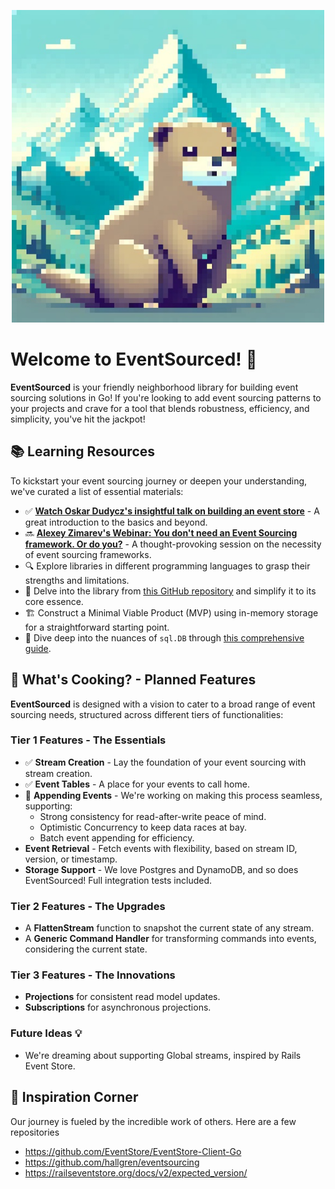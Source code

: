 <p align="center">
  <img src="logo.png" width="500">
</p>

# Welcome to EventSourced! 🚀

**EventSourced** is your friendly neighborhood library for building event sourcing solutions in Go! If you're looking to add event sourcing patterns to your projects and crave for a tool that blends robustness, efficiency, and simplicity, you've hit the jackpot!

## 📚 Learning Resources

To kickstart your event sourcing journey or deepen your understanding, we've curated a list of essential materials:

- ✅ **[Watch Oskar Dudycz's insightful talk on building an event store](https://youtu.be/gaoZdtQSOTo?si=5fGoIchkE48wZzoX)** - A great introduction to the basics and beyond.
- 🔜 **[Alexey Zimarev's Webinar: You don't need an Event Sourcing framework. Or do you?](https://www.architecture-weekly.com/p/webinar-6-webinar-with-alexey-zimarev)** - A thought-provoking session on the necessity of event sourcing frameworks.
- 🔍 Explore libraries in different programming languages to grasp their strengths and limitations.
- 🧐 Delve into the library from [this GitHub repository](https://github.com/eugene-khyst/postgresql-event-sourcing) and simplify it to its core essence.
- 🏗 Construct a Minimal Viable Product (MVP) using in-memory storage for a straightforward starting point.
- 📘 Dive deep into the nuances of `sql.DB` through [this comprehensive guide](http://go-database-sql.org).

## 🌟 What's Cooking? - Planned Features

**EventSourced** is designed with a vision to cater to a broad range of event sourcing needs, structured across different tiers of functionalities:

### Tier 1 Features - The Essentials
- ✅ **Stream Creation** - Lay the foundation of your event sourcing with stream creation.
- ✅ **Event Tables** - A place for your events to call home.
- 🚧 **Appending Events** - We're working on making this process seamless, supporting:
  - Strong consistency for read-after-write peace of mind.
  - Optimistic Concurrency to keep data races at bay.
  - Batch event appending for efficiency.
- **Event Retrieval** - Fetch events with flexibility, based on stream ID, version, or timestamp.
- **Storage Support** - We love Postgres and DynamoDB, and so does EventSourced! Full integration tests included.

### Tier 2 Features - The Upgrades
- A **FlattenStream** function to snapshot the current state of any stream.
- A **Generic Command Handler** for transforming commands into events, considering the current state.

### Tier 3 Features - The Innovations
- **Projections** for consistent read model updates.
- **Subscriptions** for asynchronous projections.

### Future Ideas 💡
- We're dreaming about supporting Global streams, inspired by Rails Event Store.

## 🎨 Inspiration Corner

Our journey is fueled by the incredible work of others. Here are a few repositories
- https://github.com/EventStore/EventStore-Client-Go
- https://github.com/hallgren/eventsourcing
- https://railseventstore.org/docs/v2/expected_version/